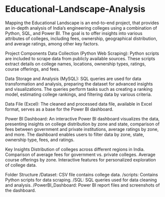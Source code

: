 # Educational-Landscape-Analysis
Mapping the Educational Landscape is an end-to-end project, that provides an in-depth analysis of India’s engineering colleges using a combination of Python, SQL, and Power BI. The goal is to offer insights into various attributes of colleges, including fees, ownership, geographical distribution, and average ratings, among other key factors.

Project Components
Data Collection (Python Web Scraping): Python scripts are included to scrape data from publicly available sources. These scripts extract details on college names, locations, ownership types, ratings, course offerings, and fees.

Data Storage and Analysis (MySQL): SQL queries are used for data transformation and analysis, preparing the dataset for advanced insights and visualizations. The queries perform tasks such as creating a ranking model, estimating college rankings, and filtering data by various criteria.

Data File (Excel): The cleaned and processed data file, available in Excel format, serves as a base for the Power BI dashboard.

Power BI Dashboard: An interactive Power BI dashboard visualizes the data, presenting insights on college distribution by zone and state, comparison of fees between government and private institutions, average ratings by zone, and more. The dashboard enables users to filter data by zone, state, ownership type, fees, and ratings.

Key Insights
Distribution of colleges across different regions in India.
Comparison of average fees for government vs. private colleges.
Average course offerings by zone.
Interactive features for personalized exploration of college data.

Folder Structure
/Dataset: CSV file contains college data.
/scripts: Contains Python scripts for data scraping.
/SQL: SQL queries used for data cleaning and analysis.
/PowerBI_Dashboard: Power BI report files and screenshots of the dashboard.
